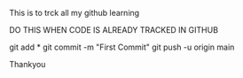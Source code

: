 This is to trck all my github learning

DO THIS WHEN CODE IS ALREADY TRACKED IN GITHUB

git add *
git commit -m "First Commit"
git push -u origin main

Thankyou

